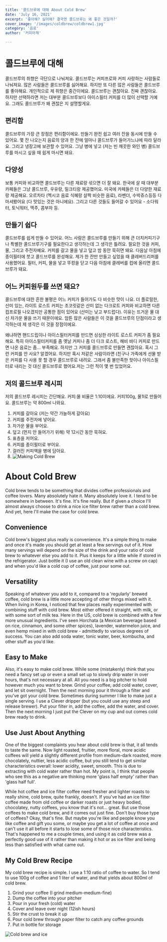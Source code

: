 ```yaml
---
title: '콜드브루에 대해 About Cold Brew'
date: 'July 16, 2021'
excerpt: '좋아해? 싫어해? 결국엔 콜드브루는 왜 좋은 것일까?'
cover_image: '/images/coldbrew/coldbrew1.jpg'
category: '음료'
author: '커피아재'

---
```


# 콜드브루에 대해

콜드브루의 취향은 극단으로 나눠져요. 콜드브루는 커피프로와 커피 사랑하는 사람들로 나눠져요. 많은 사람들은 콜드브루를 싫어해요. 하지만 또 다른 많은 사람들은 콜드브루를 좋아해요. 개인적으로 제 취향은 중간이에요. 콜드브루는 괜찮아요. 진짜 괜찮아요. 하지만 선택하라면 저는 대부분 콜드브루보다 아이스필터 커피를 더 많이 선택할 거예요. 그래도 콜드브루가  왜 괜찮은 지 설명할게요.

## 편리함

콜드브루의 가장 큰 장점은 편리함이에요. 만들기 완전 쉽고 여러 잔을 동시에 만들 수 있어요. 몇 잔 나오는지 음료의 양과 한 잔에 얼마나 콜드브루가 들어가느냐에 따라 달라요. 그리고 냉장고에 보관할 수 있어요. 그냥 병에 넣고 (저는 빈 깨끗한 와인 병) 콜드브루를 마시고 싶을 때 쉽게 마시면 돼요. 

## 다양성

보통 커피와 비교하면 콜드브루는 다른 재료랑 섞으면 더 잘 돼요.  한국에 살 때 대부분 카페들은 그냥 콜드브루, 우유랑, 밀크티랑 제공했어요. 미국에 카페들은 더 다양한 재료랑 제공해요. 오르차타 (멕시코 음료 식혜랑 살짝 비슷한 음료), 라벤더, 수박쥬스등등 다 마셔봤어요 (다 맛있는 것은 아니에요). 그리고 다른 것들도 들어갈 수 있어요 - 소다워터, 토닉워터, 맥주, 콤부차 등.

## 만들기 쉽다

콜드브루를 쉽게 만들 수 있어요. 어느 사람은 콜드브루를 만들기 위해 큰 더치커피기구나 특별한 콜드브루기구를 필요한다고 생각하는데 그 생각은 틀려요. 필요한 것을 커피, 물, 그리고 주전자예요. 커피를 갈고 물을 넣고 덮고 밤 동안 묵히면 돼요. 다음날 아침에 종이필터에 붓고 콜드브루를 완성해요. 제가 한 잔만 만들고 싶었을 때 클레버드리퍼를 사용했어요. 필터, 커피, 물을 넣고 뚜컹을 닫고 다음 아침에 클레버를 컵에 올리면 콜드브루가 돼요.

## 어느 커피원두를 쓰면 돼요?

콜드브루에 대한 흔한 불평은 어느 커피가 들어가도 다 비슷한 맛이 나요. 더 플로럴한, 산미 있는, 라이트 로스트 커피는 초코릿같은 산미 없는 다크로트 커피와 비교하면 다른 컵프로필 나오겠지만 공통한 점이 있어요 (산미는 낮고 부드럽다). 이유는 뜨거운 물 대신 차가운 물을 쓰기 때문이에요. 암튼 많은 사람들은 이 것을 콜드브루의 단점이라고 생각하는데 제 생각은 이 것을 장점이에요.

왜냐하면 핸드드립이나 아이스필터커피를 만드면 싱싱한 라이트 로스트 커피가 좀 필요해요. 특히 아이스필터커피를 좀 옛날 커피나 좀 더 다크 로스트, 해비 바디 커피로 만드면 나온 음료는 좀... 부족해요. 하지만 그 커피를 콜드브루로 만들면 괜찮아요. 혹시 그런 커피를 안 사요? 알겠어요. 하지만 혹시 저같은 사람이라면 (친구나 가족에게 선물 받은 커피를 다 사용 못 할 경우 콜드브루로 내려요. 그래서 좀 불만족한 핫이나 아이스필터로 내리는 것 대신 콜드브루로 했어요.저는 그런 적이 몇 번 있었어요. 

## 저의 콜드브루 레시피

저의 콜드브루 레시피는 간단해요. 커피:물 비율은 1:10이에요. 커피100g, 물1l로 만들어요. 콜드브루는 약 800ml 나와요.

1.  커피를 갈아요 (저는 약간 가늘하게 갈아요)
2. 커피를 주전자에 넣어요.
3. 차가운 물을 부어요.
4. 덮고 (먼지 안 들어가기 위해) 약 12시간 동안 묵혀요. 
5. 표층을 저어요.
6. 커피를 종이필터로 부어요.
7. 걸러진 커피액을 병에 담아요.
8. ![Making Cold Brew](/images/coldbrew/coldbrew2.jpg "Cold brew dripping through filter")

# About Cold Brew

Cold brew tends to be something that divides coffee professionals and coffee lovers. Many absolutely hate it. Many absolutely love it. I tend to be somewhere in between. It's fine. It's fine really. But if given a choice I'll almost always choose to drink a nice ice filter brew rather than a cold brew. And yet, here I'll make the case for cold brew.

## Convenience

Cold brew's biggest plus really is convenience. It's a simple thing to make and once it's made you should get at least a few servings out of it. How many servings will depend on the size of the drink and your ratio of cold brew to whatever else you add to it. Plus it keeps for a little while if stored in the refrigerator. Just bottle it (I use an old clean wine with a screw on cap) and when you'd like a cold cup of coffee, just pour some out.

## Versatility

Speaking of whatever you add to it, compared to a 'regularly' brewed coffee, cold brew is a little more accepting of other things mixed with it. When living in Korea, I noticed that few places really experimented with combining stuff with cold brew. Most either offered it straight, with milk, or with some sort of milk tea. Here in the US, cold brew is combined with a few more unusual ingredients. I've seen Horchata (a Mexican beverage based on rice, cinnamon, and some other spices), lavender, watermelon juice, and even hemp mixed in with cold brew - admittedly to various degrees of success. You can also add soda water, tonic water, beer, kombucha, and other stuff as you'd like.

## Easy to Make

Also, it's easy to make cold brew. While some (mistakenly) think that you need a fancy set up or even a small set up to slowly drip water in over hours, that's not necessary at all. All you need is a big pitcher to hold however much you want to brew. Grind your coffee, add cold water, cover, and let sit overnight. Then the next morning pour it through a filter and you've got your cold brew. Sometimes during summer I like to make just a single serving. I use a Clever dripper (but you could use any steep and release brewer). Put your filter in, add the coffee, add the water, and cover. Then the next morning I just put the Clever on my cup and out comes cold brew ready to drink.

## Use Just About Anything

One of the biggest complaints you hear about cold brew is that, it all tends to taste the same. Now light roasted, fruitier, more floral, more acidic coffees will yield a slightly different profile from medium-dark roasted, more chocolately, nuttier, less acidic coffee, but you still tend to get similar characteristics overall: lower acidity, sweet, smooth. This is due to extracting with cold water rather than hot. My point is, I think that people who see this as a negative are thinking more 'glass half empty' rather than 'glass half full'.

While hot coffee and ice filter coffee need fresher and lighter roasts to really shine, cold brew, quite frankly, doesn't. If you've had an ice filter coffee made from old coffee or darker roasts or just heavy bodied, chocolatey, nutty coffees, you know that it's not... great. But use those coffees to make cold brew, and it comes out just fine. Don't buy those type of coffees? Okay, that's fine. But maybe you're like and people know you like coffee and gift you some, or maybe you get a lot of coffee at once and can't use it all before it starts to lose some of those nice characteristics. That's happened to me a couple times, and using it as cold brew was a perfectly good use of it rather than making it hot or as ice filter and being less than satisfied with what came out.

## My Cold Brew Recipe

My cold brew recipe is simple. I use a 1:10 ratio of coffee to water. So I tend to use 100g of coffee and 1 liter of water, and that yields about 800ml of cold brew. 

1. Grind your coffee (I grind medium-medium-fine)
2. Dump the coffee into your pitcher
3. Pour in your fresh (cold) water
4. Cover and leave over night (12ish hours)
5. Stir the crust to break it up
6. Pour cold brew through paper filter to catch any coffee grounds
7. Put in bottle for storage

![Cold brew and ice](/images/coldbrew/coldbrew3.jpg "Cold brew and ice in a glass")